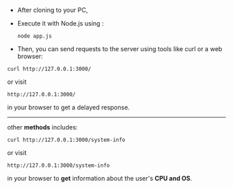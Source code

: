 - After cloning to your PC,
- Execute it with Node.js using :

  ```
  node app.js
  ```
- Then, you can send requests to the server using tools like curl or a web browser:

```
curl http://127.0.0.1:3000/
```

 or visit 

```
http://127.0.0.1:3000/
```

 in your browser to get a delayed response.

---



other **methods** includes:

```
curl http://127.0.0.1:3000/system-info 
```

or visit 

```
http://127.0.0.1:3000/system-info
```

 in your browser to **get** information about the user's **CPU and OS**.
